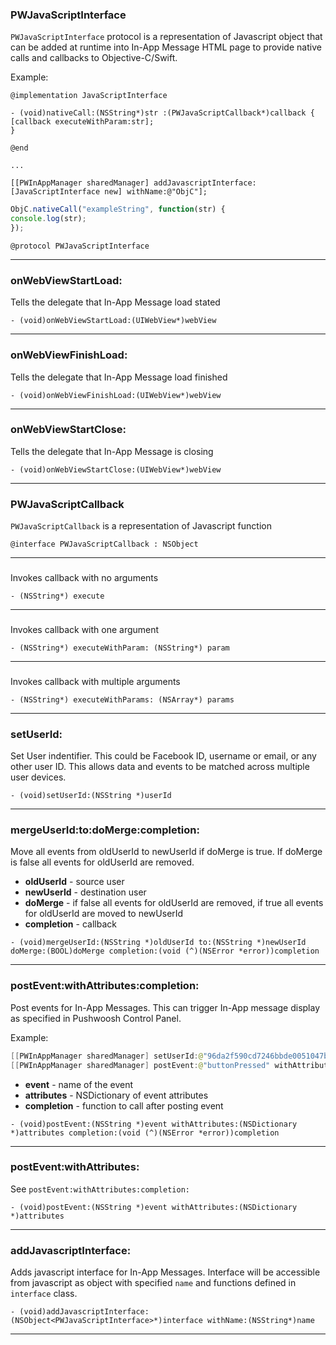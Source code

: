 ### PWJavaScriptInterface <a name="PWJavaScriptInterface"></a>
`PWJavaScriptInterface` protocol is a representation of Javascript object that can be added at runtime into In-App Message HTML page
to provide native calls and callbacks to Objective-C/Swift.

Example:

```ObjC
@implementation JavaScriptInterface

- (void)nativeCall:(NSString*)str :(PWJavaScriptCallback*)callback {
[callback executeWithParam:str];
}

@end

...

[[PWInAppManager sharedManager] addJavascriptInterface:[JavaScriptInterface new] withName:@"ObjC"];
```

```javascript
ObjC.nativeCall("exampleString", function(str) {
console.log(str);
});
```

```
@protocol PWJavaScriptInterface
```
---
### onWebViewStartLoad: <a name="onWebViewStartLoad:"></a>
Tells the delegate that In-App Message load stated

```
- (void)onWebViewStartLoad:(UIWebView*)webView
```
---
### onWebViewFinishLoad: <a name="onWebViewFinishLoad:"></a>
Tells the delegate that In-App Message load finished

```
- (void)onWebViewFinishLoad:(UIWebView*)webView
```
---
### onWebViewStartClose: <a name="onWebViewStartClose:"></a>
Tells the delegate that In-App Message is closing

```
- (void)onWebViewStartClose:(UIWebView*)webView
```
---
### PWJavaScriptCallback <a name="PWJavaScriptCallback"></a>
`PWJavaScriptCallback` is a representation of Javascript function

```
@interface PWJavaScriptCallback : NSObject
```
---
###  <a name=""></a>
Invokes callback with no arguments

```
- (NSString*) execute
```
---
###  <a name=""></a>
Invokes callback with one argument

```
- (NSString*) executeWithParam: (NSString*) param
```
---
###  <a name=""></a>
Invokes callback with multiple arguments

```
- (NSString*) executeWithParams: (NSArray*) params
```
---
### setUserId: <a name="setUserId:"></a>
Set User indentifier. This could be Facebook ID, username or email, or any other user ID.
This allows data and events to be matched across multiple user devices.

```
- (void)setUserId:(NSString *)userId
```
---
### mergeUserId:to:doMerge:completion: <a name="mergeUserId:to:doMerge:completion:"></a>
Move all events from oldUserId to newUserId if doMerge is true. If doMerge is false all events for oldUserId are removed.


* **oldUserId** - source user
* **newUserId** - destination user
* **doMerge** - if false all events for oldUserId are removed, if true all events for oldUserId are moved to newUserId
* **completion** - callback
```
- (void)mergeUserId:(NSString *)oldUserId to:(NSString *)newUserId doMerge:(BOOL)doMerge completion:(void (^)(NSError *error))completion
```
---
### postEvent:withAttributes:completion: <a name="postEvent:withAttributes:completion:"></a>
Post events for In-App Messages. This can trigger In-App message display as specified in Pushwoosh Control Panel.

Example:
```java
[[PWInAppManager sharedManager] setUserId:@"96da2f590cd7246bbde0051047b0d6f7"];
[[PWInAppManager sharedManager] postEvent:@"buttonPressed" withAttributes:@{ @"buttonNumber" : @"4", @"buttonLabel" : @"Banner" } completion:nil];

```

* **event** - name of the event
* **attributes** - NSDictionary of event attributes
* **completion** - function to call after posting event
```
- (void)postEvent:(NSString *)event withAttributes:(NSDictionary *)attributes completion:(void (^)(NSError *error))completion
```
---
### postEvent:withAttributes: <a name="postEvent:withAttributes:"></a>
See `postEvent:withAttributes:completion:`

```
- (void)postEvent:(NSString *)event withAttributes:(NSDictionary *)attributes
```
---
### addJavascriptInterface: <a name="addJavascriptInterface:"></a>
Adds javascript interface for In-App Messages. Interface will be accessible from javascript as object with specified `name` and functions defined in `interface` class.

```
- (void)addJavascriptInterface:(NSObject<PWJavaScriptInterface>*)interface withName:(NSString*)name
```
---
